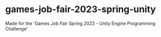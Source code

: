 # games-job-fair-2023-spring-unity
Made for the 'Games Job Fair Spring 2023 - Unity Engine Programming Challenge'
